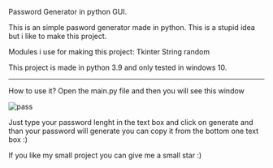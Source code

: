 Password Generator in python GUI. 

This is an simple pasword generator made in python.
This is a stupid idea but i like to make this project.

Modules i use for making this project:
  Tkinter
  String
  random
  
  
  This project is made in python 3.9
  and only tested in windows 10. 
  
  ------------------------------------------------------------------------------------------
  
 
How to use it?
Open the main.py file and then  you will see this window 

![pass](https://user-images.githubusercontent.com/70189521/107028578-99d10380-6762-11eb-8bce-ae730a4e5862.png)


Just type your password lenght in the text box and click on generate and than your password will generate you can copy it from the bottom one text box :)

If you like my small project you can give me a small star :)
